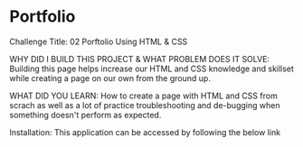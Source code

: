 # Portfolio


Challenge Title: 02 Porftolio Using HTML & CSS

WHY DID I BUILD THIS PROJECT & WHAT PROBLEM DOES IT SOLVE: Building this page helps increase our HTML and CSS knowledge and skillset while creating a page on our own from the ground up. 


WHAT DID YOU LEARN: How to create a page with HTML and CSS from scrach as well as a lot of practice troubleshooting and de-bugging when something doesn't perform as expected. 

Installation: This application can be accessed by following the below link